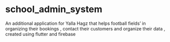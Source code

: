 # school_admin_system

An additional application for Yalla Hagz that helps football fields’ in organizing their bookings , contact their customers and organize their data , created using flutter and firebase
